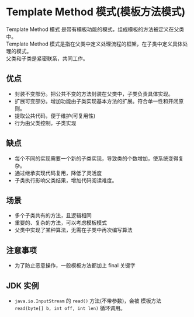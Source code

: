 # Template Method 模式(模板方法模式)
Template Method 模式 是带有模板功能的模式，组成模板的方法被定义在父类中。  
Template Method 模式是指在父类中定义处理流程的框架，在子类中定义具体处理的模式。  
父类和子类是紧密联系，共同工作。    

## 优点
- 封装不变部分。把公共不变的方法封装在父类中，子类负责具体实现。
- 扩展可变部分。增加功能由子类实现基本方法的扩展。符合单一性和开闭原则。
- 提取公共代码，便于维护(可复用性)
- 行为由父类控制，子类实现
## 缺点
- 每个不同的实现需要一个新的子类实现，导致类的个数增加，使系统变得复杂。
- 通过继承实现代码复用，降低了灵活度
- 子类执行影响父类结果，增加代码阅读难度。  
## 场景
- 多个子类共有的方法，且逻辑相同
- 重要的、复杂的方法，可以考虑模板模式
- 父类中实现了某种算法，无需在子类中再次编写算法
## 注意事项
- 为了防止恶意操作，一般模板方法都加上 final 关键字
## JDK 实例
- `java.io.InputStream` 的 `read()` 方法(不带参数)，会被 模板方法 `read(byte[] b, int off, int len)` 循环调用。  


